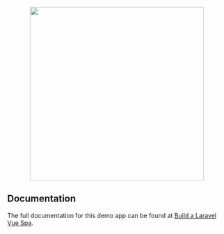 <p align="center"><a href="https://vuejs.org/" target="_blank"><img src="https://positivethinking.tech/wp-content/uploads/2021/01/Logo-Vuejs.png" width="400"></a></p>

## Documentation

The full documentation for this demo app can be found at [Build a Laravel Vue Spa](https://github.com/yassir3wad/laravel-vuexy-docker).